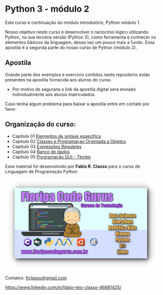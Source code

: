 Python 3 - módulo 2
===================

Este curso é continuação do módulo introdutório, Python módulo 1.

Nosso objetivo neste curso e desenvolver o raciocínio lógico utilizando Python,
na sua terceira versão (Python 3),  como ferramenta e conhecer os elementos básicos
da linguagem, dessa vez um pouco mais a fundo. 
Essa apostila é a segunda parte do nosso curso de Python (módulo 2).


Apostila
--------

Grande parte dos exemplos e exercício contidos neste repositorio estão presentes na apostila
fornecida aos alunos do curso.


- Por motivo de segurana o link da apostila digital sera enviado individualmente aos alunos matriculados.


Caso tenha algum problema para baixar a apostila  entre em contato por favor.


Organização do curso:
--------------------
- Capítulo 01  [Elementos de sintaxe específica](https://github.com/frclasso/apostila_python_modulo_2/tree/master/Cap01-Elementos-de-sintaxe-especifica)
- Capítulo 02 [Classes e Programaçao Orientada a Objetos](https://github.com/frclasso/apostila_python_modulo_2/tree/master/Cap02_Classes_e_Programacao_Orientada_a_Objetos)
- Capítulo 03 [Expressões Regulares](https://github.com/frclasso/apostila_python_modulo_2/tree/master/Cap03_Expressoes_regulares)
- Capítulo 04 [Banco de dados](https://github.com/frclasso/apostila_python_modulo_2/tree/master/Cap04_Banco_de_Dados)
- Capítulo 05 [Programação GUI - Tkinter](https://github.com/frclasso/apostila_python_modulo_2/tree/master/Cap05_GUI_Tkinter)


Esse material foi desenvolvido por **Fabio R. Classo** para o curso de Linguagem de Programação Python


![Image](https://github.com/frclasso/mineracao_textos/blob/master/banner__1004x558_github.png)

Contatos: frclasso@gmail.com

https://www.linkedin.com/in/fabio-reis-classo-46881425/
